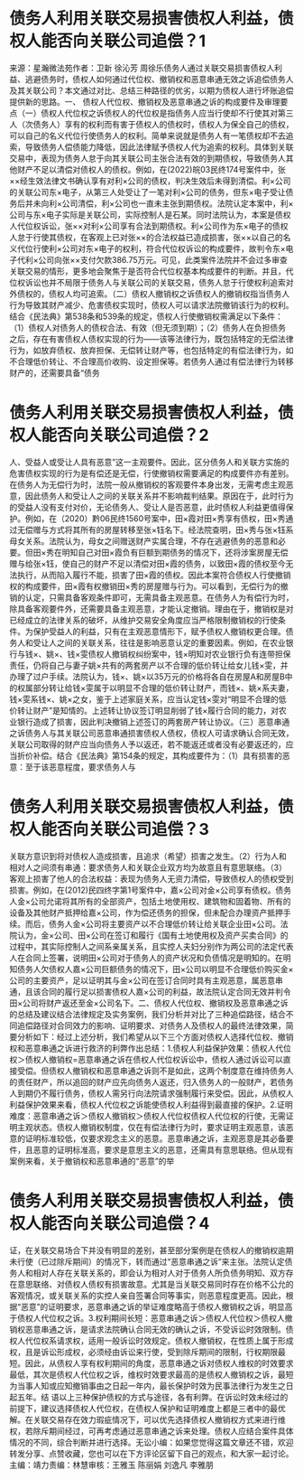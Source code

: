 # 债务人利用关联交易损害债权人利益，债权人能否向关联公司追偿？1

来源：星瀚微法苑作者：卫新 徐沁芳 周徐乐债务人通过关联交易损害债权人利益、逃避债务时，债权人如何通过代位权、撤销权和恶意串通无效之诉追偿债务人及其关联公司？本文通过对比、总结三种路径的优劣，以期为债权人进行坏账追偿提供新的思路。一、  债权人代位权、撤销权及恶意串通之诉的构成要件及审理要点（一）债权人代位权之诉债权人的代位权是指债务人应当行使却不行使其对第三人（次债务人）享有的权利而有害于债权人的债权时，债权人为保全自己的债权，可以自己的名义代位行使债务人的权利。简单来说就是债务人有一笔债权却不去追索，导致债务人偿债能力降低，因此法律赋予债权人代为追索的权利。具体到关联交易中，表现为债务人怠于向其关联公司主张合法有效的到期债权，导致债务人其他财产不足以清偿对债权人的债权。例如，在(2022)皖03民终174号案件中，张××经生效法律文书确认享有对利×公司的债权，判决生效后未得到清偿。利×公司的关联公司东×电子，从第三人处受让了一笔对利×公司的债务，但东×电子受让债务后并未向利×公司清偿，利×公司也一直未主张到期债权。法院认定本案中，利×公司与东×电子实际是关联公司，实际控制人是石某。同时法院认为，本案是债权人代位权诉讼，张××对利×公司享有合法到期债权。利×公司作为东×电子的债权人怠于行使其债权，在客观上已对张××的合法权益已造成损害，张××以自己的名义代位行使利×公司对东×电子的权利，符合代位权诉讼的构成要件，故判令东×电子代利×公司向张××支付欠款386.75万元。可见，此类案件法院并不会过多审查关联交易的情形，更多地会聚焦于是否符合代位权基本构成要件的判断。并且，代位权诉讼也并不局限于债务人与关联公司的关联交易，债务人怠于行使权利追索对外债权的，债权人均可追索。（二）债权人撤销权之诉债权人的撤销权指当债务人行为导致其财产减少、危害债权实现时，债权人可以请求法院撤销该行为的权利。结合《民法典》第538条和539条的规定，债权人行使撤销权需满足以下条件：（1）债权人对债务人的债权合法、有效（但无须到期）；（2）债务人在负担债务之后，存在有害债权人债权实现的行为——该等法律行为，既包括特定的无偿法律行为，如放弃债权、放弃担保、无偿转让财产等，也包括特定的有偿法律行为，如不合理低价转让、不合理高价收购、设定担保等。若债务人通过有偿法律行为转移财产的，还需要具备“债务

# 债务人利用关联交易损害债权人利益，债权人能否向关联公司追偿？2

人、受益人或受让人具有恶意”这一主观要件。因此，区分债务人和关联方实施的危害债权实现的行为是有偿还是无偿，行使撤销权需要满足的构成要件亦有差别。在债务人为无偿行为时，法院一般从撤销权的客观要件本身出发，无需考虑主观恶意，因此债务人和受让人之间的关联关系并不影响裁判结果。原因在于，此时行为的受益人没有支付对价，无论债务人、受让人是否恶意，此时债权人利益更值得保护。例如，在（2020）黔06民终1560号案中，田×霞对田×秀享有债权，田×秀通过无偿赠与方式将其所有的房屋转移至张×钰名下。经法院查明，田×秀与张×钰系母女关系。法院认为，母女之间赠送财产实属合理，不存在逃避债务的恶意和必要。但田×秀在明知自己对田×霞负有巨额到期债务的情况下，还将涉案房屋无偿赠与给张×钰，使自己的财产不足以清偿对田×霞的债务，以致田×霞的债权至今无法执行，从而陷入履行不能，损害了田×霞的债权。因此本案符合债权人行使撤销权的构成要件，田×霞有权撤销田×秀的房屋赠与行为。可以看到，无偿行为的撤销的认定，只需具备客观条件即可，无需具备主观恶意。在债务人为有偿行为时，除具备客观要件外，还需要具备主观恶意，才能认定撤销。理由在于，撤销权是对已经成立的法律关系的破坏，从维护交易安全角度应当严格限制撤销权的行使条件。为保护受益人的利益，只有在主观恶意情形下，赋予债权人撤销权更合理。债务人和受让人之间的关联关系，往往是影响恶意认定的重要因素。例如，在农业银行与钱×、姚×、钱×雯债权人撤销权纠纷案中，钱×明知对农业银行负有连带担保责任，仍将自己与妻子姚×共有的两套房产以不合理的低价转让给女儿钱×雯，并办理了过户手续。法院认为，钱×、姚×以35万元的价格将各自在房屋A和房屋B中的权属部分转让给钱×雯属于以明显不合理的低价转让财产，而钱×、姚×系夫妻，钱×雯系钱×、姚×之女，鉴于上述家庭关系，应当认定钱×雯对“明显不合理的低价转让财产”是知情的。上述转让协议签订明显削弱了钱×履行合同的能力，对农业银行造成了损害，因此判决撤销上述签订的两套房产转让协议。（三）恶意串通之诉债务人与其关联公司恶意串通损害债权人债权，债权人可请求确认合同无效，关联公司取得的财产应当向债务人予以返还，若不能返还或者没有必要返还的，应当折价补偿。结合《民法典》第154条的规定，其构成要件为：（1）具有损害的恶意：至于该恶意程度，要求债务人与

# 债务人利用关联交易损害债权人利益，债权人能否向关联公司追偿？3

关联方意识到将对债权人造成损害，且追求（希望）损害之发生。（2）行为人和相对人之间须有串通：要求债务人和关联企业双方均为故意且有意思联络。（3）客观上损害了他人的合法权益：表现为债务人无资力清偿，导致债权人的债权受到损害。例如，在(2012)民四终字第1号案件中，嘉×公司对金×公司享有债权。债务人金×公司允诺将其所有的全部资产，包括土地使用权、建筑物和固着物、所有的设备及其他财产抵押给嘉×公司，作为偿还债务的担保，但未配合办理资产抵押手续。而后，债务人金×公司将主要资产以不合理低价转让给关联企业田×公司。法院认为，金×公司、田×公司在签订和履行《国有土地使用权及资产买卖合同》的过程中，其实际控制人之间系亲属关系，且实控人夫妇分别作为两公司的法定代表人在合同上签署，说明田×公司对于债务人的资产状况和负债情况是明知的。在明知债务人欠债权人嘉×公司巨额债务的情况下，田×公司以明显不合理低价购买金×公司的主要资产，足以证明其与金×公司在签订合同时具有主观恶意，属恶意串通，且该合同的履行足以损害债权人嘉×公司的利益，故法院认定合同无效并判令田×公司将财产返还至金×公司名下。二、债权人代位权、撤销权及恶意串通之诉的总结及建议结合法律规定及实务案例，我们分析并对比了三种追偿路径，结合不同追偿路径对合同效力的影响、证明要求、对债务人及债权人的最终法律效果，简要分析如下：经过上述分析，我们希望从以下三个方面对债权人选择代位权、撤销权和恶意串通之诉进行救济的利弊作出总结：1.债权人利益保护效果：债权人代位权＞债权人撤销权=恶意串通之诉在债权人代位权诉讼中，债权人通过诉讼可以直接受偿。但债权人撤销权和恶意串通之诉则不是如此，这两个制度意在维持债务人的责任财产，所以追回的财产应先向债务人返还，归入债务人的一般财产，若债务人到期仍不履行债务，债权人需另行向法院请求强制履行来受偿。因此，从债权人利益保护效果来看，债权人代位权之诉能使债权人利益得到最直接的保护。2.证明难度：恶意串通之诉＞债权人撤销权＞债权人代位权债权人代位权的行使，无需证明主观状态。债权人撤销权制度，仅在有偿法律行为时，要求证明主观恶意，该恶意的证明标准较低，仅要求观念主义的恶意。恶意串通之诉，主观恶意是其必备要件，且恶意的证明标准高，要求是意思主义的恶意，还需具有意思联络。但从现有案例来看，关于撤销权和恶意串通的“恶意”的举

# 债务人利用关联交易损害债权人利益，债权人能否向关联公司追偿？4

证，在关联交易场合下并没有明显的差别，甚至部分案例是在债权人的撤销权逾期未行使（已过除斥期间）的情况下，转而通过“恶意串通之诉”来主张。法院认定债务人和相对人存在关联关系的，即会认为相对人对于债务人所负债务明知、双方存在意思联络、对债权人债权有损害故意。尤其是当关联交易同时存在价格不公允的客观情况，或关联关系的实控人亲自签署合同等事实，则恶意程度更高。因此，根据“恶意”的证明要求，恶意串通之诉的举证难度略高于债权人撤销权之诉，明显高于债权人代位权之诉。3.权利期间长短：恶意串通之诉＞债权人代位权＞债权人撤销权恶意串通之诉，是请求法院确认合同无效的确认之诉，不受诉讼时效限制。债权人代位权系请求权，适用一般诉讼时效规定。债权人撤销权，在性质上属于形成权，且是诉讼形成权，必须经由诉讼来行使，受到除斥期间的限制，行权期限最短。因此，从债权人享有权利期间的角度，恶意串通之诉对债权人维权的时效要求最低，其次是债权人代位权之诉，维权时效要求最高的是债权人撤销权之诉，最短为当事人知或应知撤销事由之日起一年内，最长保护时效为民事法律行为发生之日起五年。结 语以上三种保护债权的方式与途径，各有利弊。在诉讼时效未经过的前提下，建议选择债权人代位权，在债权人保护和证明难度上都是三者中的最优解。在关联交易存在效力瑕疵情况下，可以优先选择债权人撤销权方式来进行维权，若除斥期间经过，可再考虑通过恶意串通之诉来处理。债权人应结合案件具体情况的不同，综合判断并进行选择。无讼小编：如果您觉得这篇文章还不错，欢迎转发分享、点赞收藏，您也可以在下方评论区留下自己的观点，和大家一起讨论。主编：靖力责编：林慧审核：王雅玉 陈丽娟 刘逸凡 李雅朋

